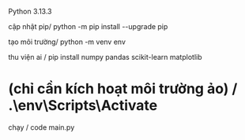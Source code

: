 Python 3.13.3

cập nhật pip/
python -m pip install --upgrade pip

tạo môi trường/
python -m venv env


thu viện ai /
pip install numpy pandas scikit-learn matplotlib


# (chỉ cần kích hoạt môi trường ảo)  /   .\env\Scripts\Activate   

chạy /
code main.py   

